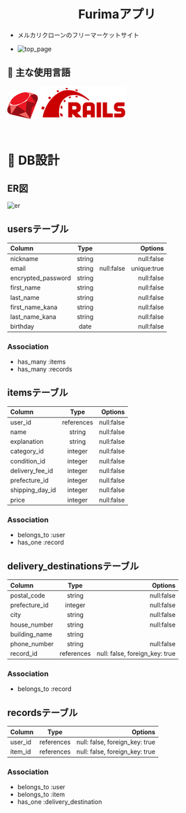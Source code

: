 
<h1 align="center"> Furimaアプリ</h1>

- メルカリクローンのフリーマーケットサイト

- ![top_page](https://gyazo.com/a4db61709d44f73746dba48bafe0b8cf/raw)


## :paperclip: 主な使用言語
<a><img src="images/../app/assets/images/ruby.png" width="70px;" /></a> <!-- rubyのロゴ -->
<a><img src="images/../app/assets/images/rails.png" width="200px;" /></a> <!-- railsロゴ -->

<br>

# :page_facing_up: DB設計

## ER図
![er](https://gyazo.com/1edc19717e03ad243c4fbc34ffd3c53a/raw)

## usersテーブル

| Column | Type | Options |
| :--- | :---: | ---: |
| nickname | string | null:false |
| email | string | null:false　unique:true |
| encrypted_password | string | null:false |
| first_name | string | null:false |
| last_name | string | null:false |
| first_name_kana | string | null:false |
| last_name_kana | string | null:false |
| birthday | date| null:false |

### Association
 - has_many :items
 - has_many :records
   



## itemsテーブル

| Column | Type | Options |
| :--- | :---: | ---: |
| user_id | references | null:false |
| name | string | null:false |
| explanation | string | null:false |
| category_id | integer | null:false |
| condition_id | integer | null:false |
| delivery_fee_id | integer | null:false |
| prefecture_id | integer | null:false |
| shipping_day_id | integer | null:false |
| price | integer | null:false |

 ### Association
 - belongs_to :user
 - has_one :record



## delivery_destinationsテーブル

| Column | Type | Options |
| :--- | :---: | ---: |
| postal_code | string | null:false |
| prefecture_id | integer | null:false |
| city | string | null:false |
| house_number | string | null:false |
| building_name | string |  |
| phone_number | string | null:false |
| record_id | references |  null: false, foreign_key: true |
 ### Association
- belongs_to :record
     




## recordsテーブル

| Column | Type | Options |
| :--- | :---: | ---: |
| user_id | references |  null: false, foreign_key: true |
| item_id | references |  null: false, foreign_key: true |

### Association
- belongs_to :user
- belongs_to :item
- has_one :delivery_destination